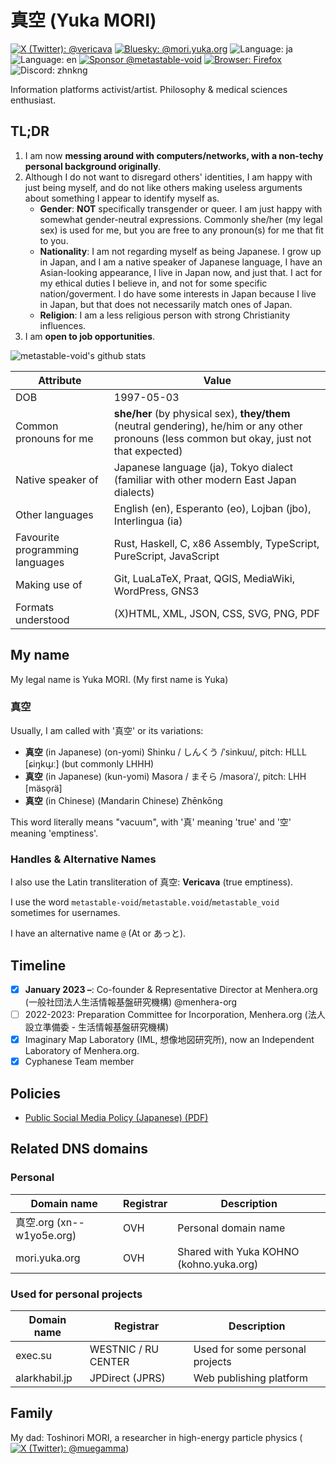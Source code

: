 # 真空 (Yuka MORI)

[![X (Twitter): @vericava](https://img.shields.io/badge/X-@vericava-blue)](https://x.com/vericava)
[![Bluesky: @mori.yuka.org](https://img.shields.io/badge/Bluesky-@mori.yuka.org-blue)](https://bsky.app/profile/mori.yuka.org)
![Language: ja](https://img.shields.io/badge/lang-ja-blue)
![Language: en](https://img.shields.io/badge/lang-en-green)
[![Sponsor @metastable-void](https://img.shields.io/github/sponsors/metastable-void)](https://github.com/sponsors/metastable-void)
[![Browser: Firefox](https://img.shields.io/badge/Browser-Firefox-orange)](https://www.mozilla.org/en-US/firefox/new/)
![Discord: zhnkng](https://img.shields.io/badge/Discord-zhnkng-blue)

Information platforms activist/artist. Philosophy & medical sciences enthusiast.

## TL;DR

1. I am now **messing around with computers/networks, with a non-techy personal background originally**.
1. Although I do not want to disregard others' identities, I am happy with just being myself, and do not like others making useless arguments about something I appear to identify myself as.
   - **Gender**: **NOT** specifically transgender or queer. I am just happy with somewhat gender-neutral expressions. Commonly she/her (my legal sex) is used for me, but you are free to any pronoun(s) for me that fit to you.
   - **Nationality**: I am not regarding myself as being Japanese. I grow up in Japan, and I am a native speaker of Japanese language, I have an Asian-looking appearance, I live in Japan now, and just that. I act for my ethical duties I believe in, and not for some specific nation/goverment. I do have some interests in Japan because I live in Japan, but that does not necessarily match ones of Japan.
   - **Religion**: I am a less religious person with strong Christianity influences.
1. I am **open to job opportunities**.

![metastable-void's github stats](https://github-readme-stats.vercel.app/api?username=metastable-void&show_icons=true&title_color=fff&icon_color=79ff97&text_color=9f9f9f&bg_color=151515)

Attribute | Value
----------|-------
DOB | 1997-05-03
Common pronouns for me | **she/her** (by physical sex), **they/them** (neutral gendering), he/him or any other pronouns (less common but okay, just not that expected)
Native speaker of | Japanese language (ja), Tokyo dialect (familiar with other modern East Japan dialects)
Other languages | English (en), Esperanto (eo), Lojban (jbo), Interlingua (ia)
Favourite programming languages | Rust, Haskell, C, x86 Assembly, TypeScript, PureScript, JavaScript
Making use of | Git, LuaLaTeX, Praat, QGIS, MediaWiki, WordPress, GNS3
Formats understood | (X)HTML, XML, JSON, CSS, SVG, PNG, PDF

## My name
My legal name is Yuka MORI. (My first name is Yuka)

### 真空
Usually, I am called with '真空' or its variations:

- **真空** (in Japanese) (on-yomi) Shinku / しんくう /ˈsinkuu/, pitch: HLLL \[ɕiŋkɯ̟ː\] (but commonly LHHH)
- **真空** (in Japanese) (kun-yomi) Masora / まそら /masoraˈ/, pitch: LHH \[mäso̞ɾä\]
- **真空** (in Chinese) (Mandarin Chinese) Zhēnkōng

This word literally means "vacuum", with '真' meaning 'true' and '空' meaning 'emptiness'.

### Handles & Alternative Names
I also use the Latin transliteration of 真空: **Vericava** (true emptiness).

I use the word `metastable-void`/`metastable.void`/`metastable_void` sometimes for usernames.

I have an alternative name `@` (At or あっと).

## Timeline

- [x] **January 2023 –**: Co-founder & Representative Director at Menhera.org (一般社団法人生活情報基盤研究機構) @menhera-org
- [ ] 2022-2023: Preparation Committee for Incorporation, Menhera.org (法人設立準備委 - 生活情報基盤研究機構)
- [x] Imaginary Map Laboratory (IML, 想像地図研究所), now an Independent Laboratory of Menhera.org.
- [x] Cyphanese Team member

## Policies
- [Public Social Media Policy (Japanese) (PDF)](https://raw.githubusercontent.com/around30pt/social-id/main/public-social-id.pdf)

## Related DNS domains

### Personal
Domain name | Registrar | Description
------------|------------|-------------
真空.org (xn--w1yo5e.org) | OVH | Personal domain name
mori.yuka.org | OVH | Shared with Yuka KOHNO (kohno.yuka.org)

### Used for personal projects
Domain name | Registrar | Description
------------|------------|-------------
exec.su | WESTNIC / RU CENTER | Used for some personal projects
alarkhabil.jp | JPDirect (JPRS) | Web publishing platform

## Family

My dad: Toshinori MORI, a researcher in high-energy particle physics ([![X (Twitter): @muegamma](https://img.shields.io/badge/X-@muegamma-blue)](https://x.com/muegamma))
